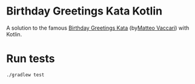 # Birthday Greetings Kata Kotlin
A solution to the famous [Birthday Greetings Kata](https://github.com/xpmatteo/birthday-greetings-kata) (by[Matteo Vaccari](https://github.com/xpmatteo)) with Kotlin.

# Run tests
```
./gradlew test
```
